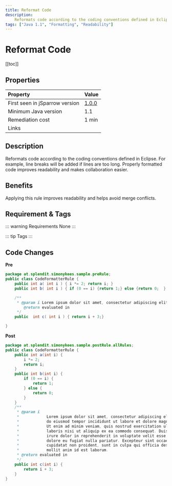 ```yaml
---
title: Reformat Code
description:
    Reformats code according to the coding conventions defined in Eclipse.
tags: ["Java 1.1", "Formatting", "Readability"]
---
```


# Reformat Code

[[toc]]

## Properties



| Property                        | Value |
|:------------------------------- |:----- |
| First seen in jSparrow version  | [1.0.0](/eclipse/release-notes.html#_1-0-0)   |
| Minimum Java version            | 1.1   |
| Remediation cost                | 1 min |
| Links                           |  |

## Description

Reformats code according to the coding conventions defined in Eclipse. For example, line breaks will be added if lines are too long. Properly formatted code improves readability and makes collaboration easier.   

## Benefits

Applying this rule improves readability and helps avoid merge conflicts.   

## Requirement & Tags

::: warning Requirements
None
:::

::: tip Tags
<TagLinks />
:::

## Code Changes

__Pre__

``` java
package at.splendit.simonykees.sample.preRule;
public class CodeFormatterRule {
    public int a( int i ) { i *= 2; return i; }
    public int b( int i ) { if (0 == i) {return 1;} else {return 0;  } }

    /**
     * @param i Lorem ipsum dolor sit amet, consectetur adipiscing elit, sed do eiusmod tempor incididunt ut labore et dolore magna aliqua. Ut enim ad minim veniam, quis nostrud exercitation ullamco laboris nisi ut aliquip ex ea commodo consequat. Duis aute irure dolor in reprehenderit in voluptate velit esse cillum dolore eu fugiat nulla pariatur. Excepteur sint occaecat cupidatat non proident, sunt in culpa qui officia deserunt mollit anim id est laborum.
        @return evaluated in
     */
    public  int c( int i ) { return i + 3;}

}
```

__Post__

``` java
package at.splendit.simonykees.sample.postRule.allRules;
public class CodeFormatterRule {
    public int a(int i) {
        i *= 2;
        return i;
    }
    public int b(int i) {
        if (0 == i) {
            return 1;
        } else {
            return 0;
        }
    }
    /**
     * @param i
     *            Lorem ipsum dolor sit amet, consectetur adipiscing elit, sed
     *            do eiusmod tempor incididunt ut labore et dolore magna aliqua.
     *            Ut enim ad minim veniam, quis nostrud exercitation ullamco
     *            laboris nisi ut aliquip ex ea commodo consequat. Duis aute
     *            irure dolor in reprehenderit in voluptate velit esse cillum
     *            dolore eu fugiat nulla pariatur. Excepteur sint occaecat
     *            cupidatat non proident, sunt in culpa qui officia deserunt
     *            mollit anim id est laborum.
     * @return evaluated in
     */
    public int c(int i) {
        return i + 3;
    }
}
```
